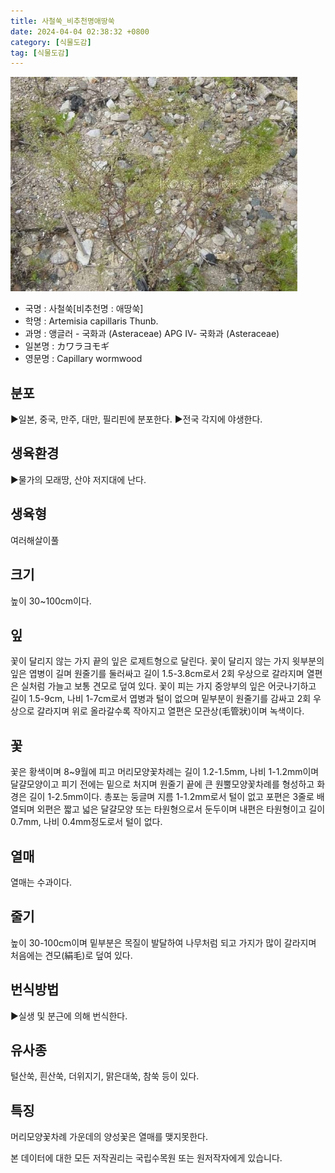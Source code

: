 ```yaml
---
title: 사철쑥_비추천명애땅쑥
date: 2024-04-04 02:38:32 +0800
category: [식물도감]
tag: [식물도감]
---
```




![사철쑥[비추천명 : 애땅쑥]](/assets/img/fileUpload/plants/basic/Compositae/Artemisia/10496/1_th2.JPG)
- 국명 : 사철쑥[비추천명 : 애땅쑥]
- 학명 : Artemisia capillaris Thunb.
- 과명 : 앵글러 - 국화과 (Asteraceae) APG Ⅳ- 국화과 (Asteraceae)
- 일본명 : カワラヨモギ
- 영문명 : Capillary wormwood


## 분포
▶일본, 중국, 만주, 대만, 필리핀에 분포한다.
▶전국 각지에 야생한다.
## 생육환경
▶물가의 모래땅, 산야 저지대에 난다.
## 생육형
여러해살이풀
## 크기
높이 30~100cm이다.
## 잎
꽃이 달리지 않는 가지 끝의 잎은 로제트형으로 달린다. 꽃이 달리지 않는 가지 윗부분의 잎은 엽병이 길며 원줄기를 둘러싸고 길이 1.5-3.8cm로서 2회 우상으로 갈라지며 열편은 실처럼 가늘고 보통 견모로 덮여 있다. 꽃이 피는 가지 중앙부의 잎은 어긋나기하고 길이 1.5-9cm, 나비 1-7cm로서 엽병과 털이 없으며 밑부분이 원줄기를 감싸고 2회 우상으로 갈라지며 위로 올라갈수록 작아지고 열편은 모관상(毛管狀)이며 녹색이다.
## 꽃
꽃은 황색이며 8~9월에 피고 머리모양꽃차례는 길이 1.2-1.5mm, 나비 1-1.2mm이며 달걀모양이고 피기 전에는 밑으로 처지며 원줄기 끝에 큰 원뿔모양꽃차례를 형성하고 화경은 길이 1-2.5mm이다. 총포는 둥글며 지름 1-1.2mm로서 털이 없고 포편은 3줄로 배열되며 외편은 짧고 넓은 달걀모양 또는 타원형으로서 둔두이며 내편은 타원형이고 길이 0.7mm, 나비 0.4mm정도로서 털이 없다.
## 열매
열매는 수과이다.
## 줄기
높이 30-100cm이며 밑부분은 목질이 발달하여 나무처럼 되고 가지가 많이 갈라지며 처음에는 견모(絹毛)로 덮여 있다.
## 번식방법
▶실생 및 분근에 의해 번식한다.
## 유사종
털산쑥, 흰산쑥, 더위지기, 맑은대쑥, 참쑥 등이 있다.
## 특징
머리모양꽃차례 가운데의 양성꽃은 열매를 맺지못한다.






본 데이터에 대한 모든 저작권리는 국립수목원 또는 원저작자에게 있습니다.
